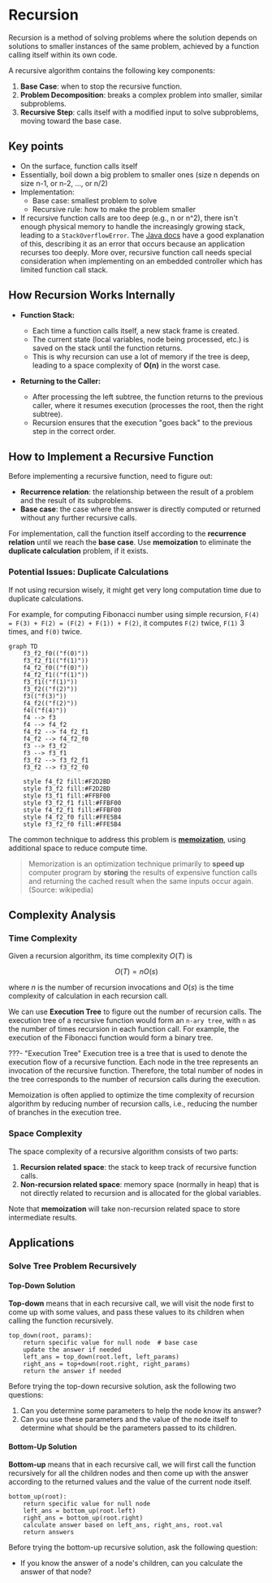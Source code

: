 # Recursion

Recursion is a method of solving problems where the solution depends on solutions to
smaller instances of the same problem, achieved by a function calling itself within its
own code.

A recursive algorithm contains the following key components:

1. **Base Case**: when to stop the recursive function.
2. **Problem Decomposition**: breaks a complex problem into smaller, similar subproblems.
3. **Recursive Step**: calls itself with a modified input to solve subproblems, moving
toward the base case.

## Key points

- On the surface, function calls itself
- Essentially, boil down a big problem to smaller ones (size n depends on size n-1, or
n-2, ..., or n/2)
- Implementation:
    - Base case: smallest problem to solve
    - Recursive rule: how to make the problem smaller
- If recursive function calls are too deep (e.g., n or n^2), there isn't enough physical
memory to handle the increasingly growing stack, leading to a `StackOverflowError`. The
[Java docs](https://docs.oracle.com/javase/7/docs/api/java/lang/StackOverflowError.html)
have a good explanation of this, describing it as an error that occurs because an
application recurses too deeply. More over, recursive function call needs special
consideration when implementing on an embedded controller which has limited function
call stack.

## How Recursion Works Internally

- **Function Stack:**
    - Each time a function calls itself, a new stack frame is created.
    - The current state (local variables, node being processed, etc.) is saved on the stack
    until the function returns.
    - This is why recursion can use a lot of memory if the tree is deep, leading to a space
    complexity of **O(n)** in the worst case.

- **Returning to the Caller:**
    - After processing the left subtree, the function returns to the previous caller, where
    it resumes execution (processes the root, then the right subtree).
    - Recursion ensures that the execution "goes back" to the previous step in the
    correct order.

## How to Implement a Recursive Function

Before implementing a recursive function, need to figure out:

- **Recurrence relation**: the relationship between the result of a problem and the
result of its subproblems.
- **Base  case**: the case where the answer is directly computed or returned without any
further recursive calls.

For implementation, call the function itself according to the **recurrence relation**
until we reach the **base case**. Use **memoization** to eliminate the
**duplicate calculation** problem, if it exists.

### Potential Issues: Duplicate Calculations

If not using recursion wisely, it might get very long computation time due to duplicate calculations.

For example, for computing Fibonacci number using simple recursion,
`F(4) = F(3) + F(2) = (F(2) + F(1)) + F(2)`, it computes `F(2)` twice, `F(1)` 3 times,
and `f(0)` twice.

```mermaid
graph TD
    f3_f2_f0(("f(0)"))
    f3_f2_f1(("f(1)"))
    f4_f2_f0(("f(0)"))
    f4_f2_f1(("f(1)"))
    f3_f1(("f(1)"))
    f3_f2(("f(2)"))
    f3(("f(3)"))
    f4_f2(("f(2)"))
    f4(("f(4)"))
    f4 --> f3
    f4 --> f4_f2
    f4_f2 --> f4_f2_f1
    f4_f2 --> f4_f2_f0
    f3 --> f3_f2
    f3 --> f3_f1
    f3_f2 --> f3_f2_f1
    f3_f2 --> f3_f2_f0

    style f4_f2 fill:#F2D2BD
    style f3_f2 fill:#F2D2BD
    style f3_f1 fill:#FFBF00
    style f3_f2_f1 fill:#FFBF00
    style f4_f2_f1 fill:#FFBF00
    style f4_f2_f0 fill:#FFE5B4
    style f3_f2_f0 fill:#FFE5B4
```

The common technique to address this problem is [**memoization**](https://en.wikipedia.org/wiki/Binomial_coefficient),
using additional space to reduce compute time.

> Memorization is an optimization technique primarily to **speed up** computer program
by **storing** the results of expensive function calls and returning the cached result
when the same inputs occur again. (Source: wikipedia)

## Complexity Analysis

### Time Complexity

Given a recursion algorithm, its time complexity $O(T)$ is

$$O(T) = n O(s)$$

where $n$ is the number of recursion invocations and $O(s)$ is the time complexity of calculation in each recursion call.

We can use **Execution Tree** to figure out the number of recursion calls. The execution
tree of a recursive function would form an `n-ary tree`, with `n` as the number of times
recursion in each function call. For example, the execution of the Fibonacci function
would form a binary tree.

???- "Execution Tree"
    Execution tree is a tree that is used to denote the execution flow of a recursive
    function. Each node in the tree represents an invocation of the recursive function.
    Therefore, the total number of nodes in the tree corresponds to the number of
    recursion calls during the execution.

Memoization is often applied to optimize the time complexity of recursion algorithm by
reducing number of recursion calls, i.e., reducing the number of branches in the
execution tree.

### Space Complexity

The space complexity of a recursive algorithm consists of two parts:

1. **Recursion related space**: the stack to keep track of recursive function calls.
2. **Non-recursion related space**: memory space (normally in heap) that is not directly
related to recursion and is allocated for the global variables.

Note that **memoization** will take non-recursion related space to store intermediate results.

## Applications

### Solve Tree Problem Recursively

#### Top-Down Solution

**Top-down** means that in each recursive call, we will visit the node first to
come up with some values, and pass these values to its children when calling the
function recursively.

```pseudocode
top_down(root, params):
    return specific value for null node  # base case
    update the answer if needed
    left_ans = top_down(root.left, left_params)
    right_ans = top+down(root.right, right_params)
    return the answer if needed
```

Before trying the top-down recursive solution, ask the following two questions:

1. Can you determine some parameters to help the node know its answer?
2. Can you use these parameters and the value of the node itself to determine what
should be the parameters passed to its children.

#### Bottom-Up Solution

**Bottom-up** means that in each recursive call, we will first call the function
recursively for all the children nodes and then come up with the answer according to the
returned values and the value of the current node itself.

```pseudocode
bottom_up(root):
    return specific value for null node
    left_ans = bottom_up(root.left)
    right_ans = bottom_up(root.right)
    calculate answer based on left_ans, right_ans, root.val
    return answers
```

Before trying the bottom-up recursive solution, ask the following question:

- If you know the answer of a node's children, can you calculate the answer of that node?

